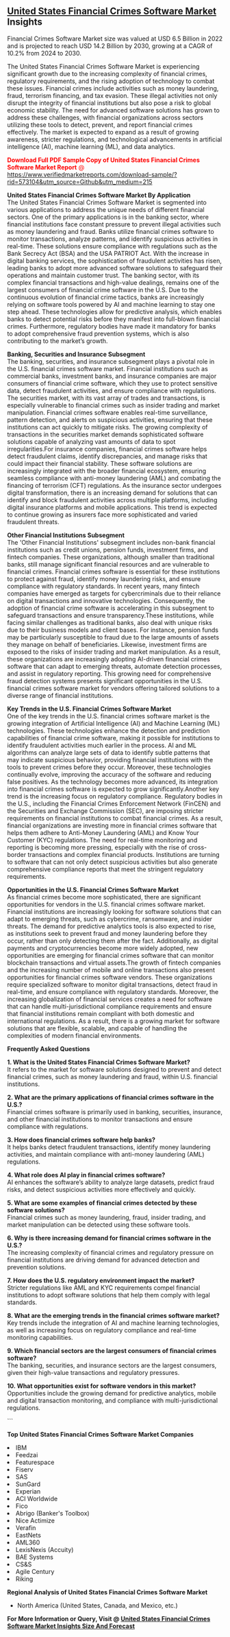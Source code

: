<h2><a href="https://www.verifiedmarketreports.com/download-sample/?rid=573104&amp;utm_source=Github&amp;utm_medium=215" target="_blank">United States Financial Crimes Software Market</a> Insights</h2><p>Financial Crimes Software Market size was valued at USD 6.5 Billion in 2022 and is projected to reach USD 14.2 Billion by 2030, growing at a CAGR of 10.2% from 2024 to 2030.</p><p><p>The United States Financial Crimes Software Market is experiencing significant growth due to the increasing complexity of financial crimes, regulatory requirements, and the rising adoption of technology to combat these issues. Financial crimes include activities such as money laundering, fraud, terrorism financing, and tax evasion. These illegal activities not only disrupt the integrity of financial institutions but also pose a risk to global economic stability. The need for advanced software solutions has grown to address these challenges, with financial organizations across sectors utilizing these tools to detect, prevent, and report financial crimes effectively. The market is expected to expand as a result of growing awareness, stricter regulations, and technological advancements in artificial intelligence (AI), machine learning (ML), and data analytics. <p><span class=""><span style="color: #ff0000;"><strong>Download Full PDF Sample Copy of United States Financial Crimes Software Market Report</strong> @ </span><a href="https://www.verifiedmarketreports.com/download-sample/?rid=573104&amp;utm_source=Github&amp;utm_medium=215" target="_blank">https://www.verifiedmarketreports.com/download-sample/?rid=573104&amp;utm_source=Github&amp;utm_medium=215</a></span></p></p><p><strong>United States Financial Crimes Software Market By Application</strong><br>The United States Financial Crimes Software Market is segmented into various applications to address the unique needs of different financial sectors. One of the primary applications is in the banking sector, where financial institutions face constant pressure to prevent illegal activities such as money laundering and fraud. Banks utilize financial crimes software to monitor transactions, analyze patterns, and identify suspicious activities in real-time. These solutions ensure compliance with regulations such as the Bank Secrecy Act (BSA) and the USA PATRIOT Act. With the increase in digital banking services, the sophistication of fraudulent activities has risen, leading banks to adopt more advanced software solutions to safeguard their operations and maintain customer trust. The banking sector, with its complex financial transactions and high-value dealings, remains one of the largest consumers of financial crime software in the U.S. Due to the continuous evolution of financial crime tactics, banks are increasingly relying on software tools powered by AI and machine learning to stay one step ahead. These technologies allow for predictive analysis, which enables banks to detect potential risks before they manifest into full-blown financial crimes. Furthermore, regulatory bodies have made it mandatory for banks to adopt comprehensive fraud prevention systems, which is also contributing to the market’s growth.</p><p><strong>Banking, Securities and Insurance Subsegment</strong><br>The banking, securities, and insurance subsegment plays a pivotal role in the U.S. financial crimes software market. Financial institutions such as commercial banks, investment banks, and insurance companies are major consumers of financial crime software, which they use to protect sensitive data, detect fraudulent activities, and ensure compliance with regulations. The securities market, with its vast array of trades and transactions, is especially vulnerable to financial crimes such as insider trading and market manipulation. Financial crimes software enables real-time surveillance, pattern detection, and alerts on suspicious activities, ensuring that these institutions can act quickly to mitigate risks. The growing complexity of transactions in the securities market demands sophisticated software solutions capable of analyzing vast amounts of data to spot irregularities.For insurance companies, financial crimes software helps detect fraudulent claims, identify discrepancies, and manage risks that could impact their financial stability. These software solutions are increasingly integrated with the broader financial ecosystem, ensuring seamless compliance with anti-money laundering (AML) and combating the financing of terrorism (CFT) regulations. As the insurance sector undergoes digital transformation, there is an increasing demand for solutions that can identify and block fraudulent activities across multiple platforms, including digital insurance platforms and mobile applications. This trend is expected to continue growing as insurers face more sophisticated and varied fraudulent threats.</p><p><strong>Other Financial Institutions Subsegment</strong><br>The 'Other Financial Institutions' subsegment includes non-bank financial institutions such as credit unions, pension funds, investment firms, and fintech companies. These organizations, although smaller than traditional banks, still manage significant financial resources and are vulnerable to financial crimes. Financial crimes software is essential for these institutions to protect against fraud, identify money laundering risks, and ensure compliance with regulatory standards. In recent years, many fintech companies have emerged as targets for cybercriminals due to their reliance on digital transactions and innovative technologies. Consequently, the adoption of financial crime software is accelerating in this subsegment to safeguard transactions and ensure transparency.These institutions, while facing similar challenges as traditional banks, also deal with unique risks due to their business models and client bases. For instance, pension funds may be particularly susceptible to fraud due to the large amounts of assets they manage on behalf of beneficiaries. Likewise, investment firms are exposed to the risks of insider trading and market manipulation. As a result, these organizations are increasingly adopting AI-driven financial crimes software that can adapt to emerging threats, automate detection processes, and assist in regulatory reporting. This growing need for comprehensive fraud detection systems presents significant opportunities in the U.S. financial crimes software market for vendors offering tailored solutions to a diverse range of financial institutions.</p><p><strong>Key Trends in the U.S. Financial Crimes Software Market</strong><br>One of the key trends in the U.S. financial crimes software market is the growing integration of Artificial Intelligence (AI) and Machine Learning (ML) technologies. These technologies enhance the detection and prediction capabilities of financial crime software, making it possible for institutions to identify fraudulent activities much earlier in the process. AI and ML algorithms can analyze large sets of data to identify subtle patterns that may indicate suspicious behavior, providing financial institutions with the tools to prevent crimes before they occur. Moreover, these technologies continually evolve, improving the accuracy of the software and reducing false positives. As the technology becomes more advanced, its integration into financial crimes software is expected to grow significantly.Another key trend is the increasing focus on regulatory compliance. Regulatory bodies in the U.S., including the Financial Crimes Enforcement Network (FinCEN) and the Securities and Exchange Commission (SEC), are imposing stricter requirements on financial institutions to combat financial crimes. As a result, financial organizations are investing more in financial crimes software that helps them adhere to Anti-Money Laundering (AML) and Know Your Customer (KYC) regulations. The need for real-time monitoring and reporting is becoming more pressing, especially with the rise of cross-border transactions and complex financial products. Institutions are turning to software that can not only detect suspicious activities but also generate comprehensive compliance reports that meet the stringent regulatory requirements.</p><p><strong>Opportunities in the U.S. Financial Crimes Software Market</strong><br>As financial crimes become more sophisticated, there are significant opportunities for vendors in the U.S. financial crimes software market. Financial institutions are increasingly looking for software solutions that can adapt to emerging threats, such as cybercrime, ransomware, and insider threats. The demand for predictive analytics tools is also expected to rise, as institutions seek to prevent fraud and money laundering before they occur, rather than only detecting them after the fact. Additionally, as digital payments and cryptocurrencies become more widely adopted, new opportunities are emerging for financial crimes software that can monitor blockchain transactions and virtual assets.The growth of fintech companies and the increasing number of mobile and online transactions also present opportunities for financial crimes software vendors. These organizations require specialized software to monitor digital transactions, detect fraud in real-time, and ensure compliance with regulatory standards. Moreover, the increasing globalization of financial services creates a need for software that can handle multi-jurisdictional compliance requirements and ensure that financial institutions remain compliant with both domestic and international regulations. As a result, there is a growing market for software solutions that are flexible, scalable, and capable of handling the complexities of modern financial environments.</p><p><strong>Frequently Asked Questions</strong></p><p><strong>1. What is the United States Financial Crimes Software Market?</strong><br>It refers to the market for software solutions designed to prevent and detect financial crimes, such as money laundering and fraud, within U.S. financial institutions.</p><p><strong>2. What are the primary applications of financial crimes software in the U.S.?</strong><br>Financial crimes software is primarily used in banking, securities, insurance, and other financial institutions to monitor transactions and ensure compliance with regulations.</p><p><strong>3. How does financial crimes software help banks?</strong><br>It helps banks detect fraudulent transactions, identify money laundering activities, and maintain compliance with anti-money laundering (AML) regulations.</p><p><strong>4. What role does AI play in financial crimes software?</strong><br>AI enhances the software’s ability to analyze large datasets, predict fraud risks, and detect suspicious activities more effectively and quickly.</p><p><strong>5. What are some examples of financial crimes detected by these software solutions?</strong><br>Financial crimes such as money laundering, fraud, insider trading, and market manipulation can be detected using these software tools.</p><p><strong>6. Why is there increasing demand for financial crimes software in the U.S.?</strong><br>The increasing complexity of financial crimes and regulatory pressure on financial institutions are driving demand for advanced detection and prevention solutions.</p><p><strong>7. How does the U.S. regulatory environment impact the market?</strong><br>Stricter regulations like AML and KYC requirements compel financial institutions to adopt software solutions that help them comply with legal standards.</p><p><strong>8. What are the emerging trends in the financial crimes software market?</strong><br>Key trends include the integration of AI and machine learning technologies, as well as increasing focus on regulatory compliance and real-time monitoring capabilities.</p><p><strong>9. Which financial sectors are the largest consumers of financial crimes software?</strong><br>The banking, securities, and insurance sectors are the largest consumers, given their high-value transactions and regulatory pressures.</p><p><strong>10. What opportunities exist for software vendors in this market?</strong><br>Opportunities include the growing demand for predictive analytics, mobile and digital transaction monitoring, and compliance with multi-jurisdictional regulations.</p>```</p><p><strong>Top United States Financial Crimes Software Market Companies</strong></p><div data-test-id=""><p><li>IBM</li><li> Feedzai</li><li> Featurespace</li><li> Fiserv</li><li> SAS</li><li> SunGard</li><li> Experian</li><li> ACI Worldwide</li><li> Fico</li><li> Abrigo (Banker's Toolbox)</li><li> Nice Actimize</li><li> Verafin</li><li> EastNets</li><li> AML360</li><li> LexisNexis (Accuity)</li><li> BAE Systems</li><li> CS&S</li><li> Agile Century</li><li> Riking</li></p><div><strong>Regional Analysis of&nbsp;United States Financial Crimes Software Market</strong></div><ul><li dir="ltr"><p dir="ltr">North America&nbsp;(United States, Canada, and Mexico, etc.)</p></li></ul><p><strong>For More Information or Query, Visit @&nbsp;</strong><strong><a href="https://www.verifiedmarketreports.com/product/financial-crimes-software-market/?utm_source=Github&amp;utm_medium=215" target="_blank">United States Financial Crimes Software Market Insights Size And Forecast</a></strong></p></div>
